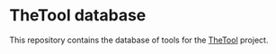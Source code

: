 # TheTool database

This repository contains the database of tools for the [TheTool](https://github.com/Lunik/thetool) project.
